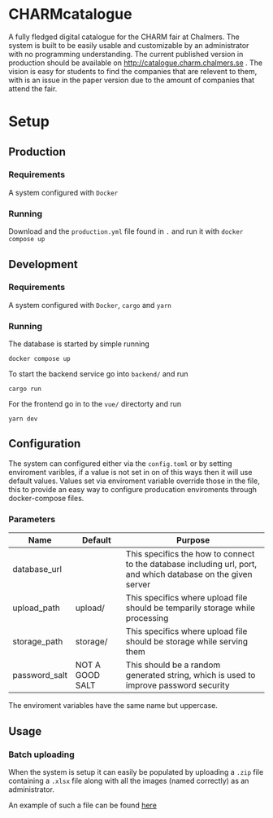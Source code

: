 # CHARMcatalogue

A fully fledged digital catalogue for the CHARM fair at Chalmers. The system is built to be easily usable and customizable by an administrator with no programming understanding. The current published version in production should be available on http://catalogue.charm.chalmers.se . The vision is easy for students to find the companies that are relevent to them, with is an issue in the paper version due to the amount of companies that attend the fair.


# Setup
## Production

### Requirements

A system configured with `Docker`

### Running 

Download and the `production.yml` file found in `.` and run it with `docker compose up` 


## Development

### Requirements

A system configured with `Docker`, `cargo` and `yarn`

### Running 
The database is started by simple running 
```
docker compose up 
```

To start the backend service go into `backend/` and run 
```
cargo run
```

For the frontend go in to the `vue/` directorty and run 
```
yarn dev 
```



## Configuration
The system can configured either via the `config.toml` or by setting enviroment varibles, if a value is not set in on of this ways then it will use default values. Values set via enviroment variable override those in the file, this to provide an easy way to configure producation enviroments through docker-compose files.

### Parameters
| Name | Default | Purpose|
|-|-|-|
|database_url || This specifics the how to connect to the database including url, port, and which database on the given server |
|upload_path | upload/ | This specifics where upload file should be temparily storage while processing |
|storage_path | storage/ | This specifics where upload file should be storage while serving them |
|password_salt|NOT A GOOD SALT| This should be a random generated string, which is used to improve password security |

The enviroment variables have the same name but uppercase.

## Usage
### Batch uploading

When the system is setup it can easily be populated by uploading a `.zip` file containing a `.xlsx` file along with all the images (named correctly) as an administrator. 

An example of such a file can be found [here](https://drive.google.com/drive/folders/1ARqpngACz8koJlrudFBCM7jHow94vemY?usp=sharing)

